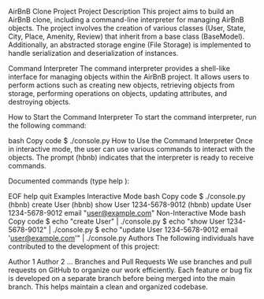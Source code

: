 AirBnB Clone Project
Project Description
This project aims to build an AirBnB clone, including a command-line interpreter for managing AirBnB objects. The project involves the creation of various classes (User, State, City, Place, Amenity, Review) that inherit from a base class (BaseModel). Additionally, an abstracted storage engine (File Storage) is implemented to handle serialization and deserialization of instances.

Command Interpreter
The command interpreter provides a shell-like interface for managing objects within the AirBnB project. It allows users to perform actions such as creating new objects, retrieving objects from storage, performing operations on objects, updating attributes, and destroying objects.

How to Start the Command Interpreter
To start the command interpreter, run the following command:

bash
Copy code
$ ./console.py
How to Use the Command Interpreter
Once in interactive mode, the user can use various commands to interact with the objects. The prompt (hbnb) indicates that the interpreter is ready to receive commands.

Documented commands (type help <topic>):

EOF
help
quit
Examples
Interactive Mode
bash
Copy code
$ ./console.py
(hbnb) create User
(hbnb) show User 1234-5678-9012
(hbnb) update User 1234-5678-9012 email "user@example.com"
Non-Interactive Mode
bash
Copy code
$ echo "create User" | ./console.py
$ echo "show User 1234-5678-9012" | ./console.py
$ echo "update User 1234-5678-9012 email 'user@example.com'" | ./console.py
Authors
The following individuals have contributed to the development of this project:

Author 1
Author 2
...
Branches and Pull Requests
We use branches and pull requests on GitHub to organize our work efficiently. Each feature or bug fix is developed on a separate branch before being merged into the main branch. This helps maintain a clean and organized codebase.
